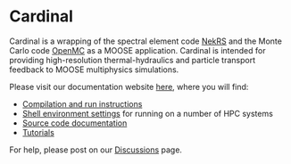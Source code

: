 # Cardinal

Cardinal is a wrapping of the spectral element code [NekRS](https://github.com/Nek5000/nekRS) and
the Monte Carlo code [OpenMC](https://github.com/openmc-dev/openmc) as a MOOSE application.
Cardinal is intended for providing high-resolution thermal-hydraulics
and particle transport feedback to MOOSE multiphysics simulations.

Please visit our documentation website [here](https://cardinal.cels.anl.gov/), where you
will find:

- [Compilation and run instructions](https://cardinal.cels.anl.gov/start.html)
- [Shell environment settings](https://cardinal.cels.anl.gov/hpc.html) for running on a number of HPC systems
- [Source code documentation](https://cardinal.cels.anl.gov/source/index.html)
- [Tutorials](https://cardinal.cels.anl.gov/tutorials/index.html)

For help, please post on our [Discussions](https://github.com/neams-th-coe/cardinal/discussions) page.
